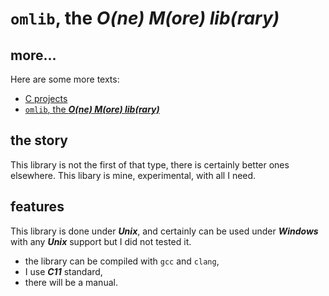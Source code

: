 # `omlib`, the ___O(ne) M(ore) lib(rary)___

## more...

Here are some more texts:

- [C projects](sometext/01-c-projects.md)
- [`omlib`, the ___O(ne) M(ore) lib(rary)___](sometext/02-omlib.md)

## the story

This library is not the first of that type, there is certainly better ones elsewhere.  This libary is mine, experimental, with all I need.

## features

This library is done under ___Unix___, and certainly can be used under ***Windows*** with any ***Unix*** support but I did not tested it.

- the library can be compiled with `gcc` and `clang`,
- I use ***C11*** standard,
- there will be a manual.




